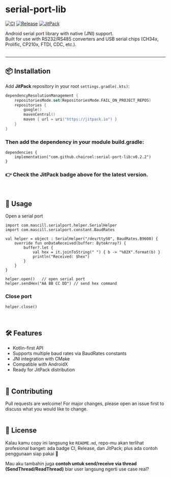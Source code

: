 # serial-port-lib

[![CI](https://github.com/chairoel/serial-port-lib/actions/workflows/ci.yml/badge.svg)](https://github.com/chairoel/serial-port-lib/actions/workflows/ci.yml)
[![Release](https://github.com/chairoel/serial-port-lib/actions/workflows/release-please.yml/badge.svg)](https://github.com/chairoel/serial-port-lib/actions/workflows/release-please.yml)
[![JitPack](https://jitpack.io/v/chairoel/serial-port-lib.svg)](https://jitpack.io/#chairoel/serial-port-lib)

Android serial port library with native (JNI) support.  
Built for use with RS232/RS485 converters and USB serial chips (CH34x, Prolific, CP210x, FTDI, CDC, etc.).
<br>
<br>

---

## 📦 Installation

Add **JitPack** repository in your root `settings.gradle(.kts)`:

```kotlin
dependencyResolutionManagement {
    repositoriesMode.set(RepositoriesMode.FAIL_ON_PROJECT_REPOS)
    repositories {
        google()
        mavenCentral()
        maven { url = uri("https://jitpack.io") }
    }
}
```

### Then add the dependency in your module build.gradle:

```
dependencies {
    implementation("com.github.chairoel:serial-port-lib:v0.2.2")
}
```

### 👉 Check the JitPack badge above for the latest version.

<br>

## 🚀 Usage

Open a serial port

```
import com.mascill.serialport.helper.SerialHelper
import com.mascill.serialport.constant.BaudRates

val helper = object : SerialHelper("/dev/ttyS0", BaudRates.B9600) {
    override fun onDataReceived(buffer: ByteArray?) {
        buffer?.let {
            val hex = it.joinToString(" ") { b -> "%02X".format(b) }
            println("Received: $hex")
        }
    }
}

helper.open()   // open serial port
helper.sendHex("AA BB CC DD") // send hex command
```

### Close port

```
helper.close()
```

<br>

## 🛠 Features

- Kotlin-first API
- Supports multiple baud rates via BaudRates constants
- JNI integration with CMake
- Compatible with AndroidX
- Ready for JitPack distribution
  <br>
  <br>

## 🤝 Contributing

Pull requests are welcome!
For major changes, please open an issue first to discuss what you would like to change.
<br>
<br>

## 📄 License

Kalau kamu copy ini langsung ke `README.md`, repo-mu akan terlihat profesional banget: ada badge CI, Release, dan JitPack; plus ada contoh penggunaan siap pakai 🚀

Mau aku tambahin juga **contoh untuk send/receive via thread (SendThread/ReadThread)** biar user langsung ngerti use case real?
